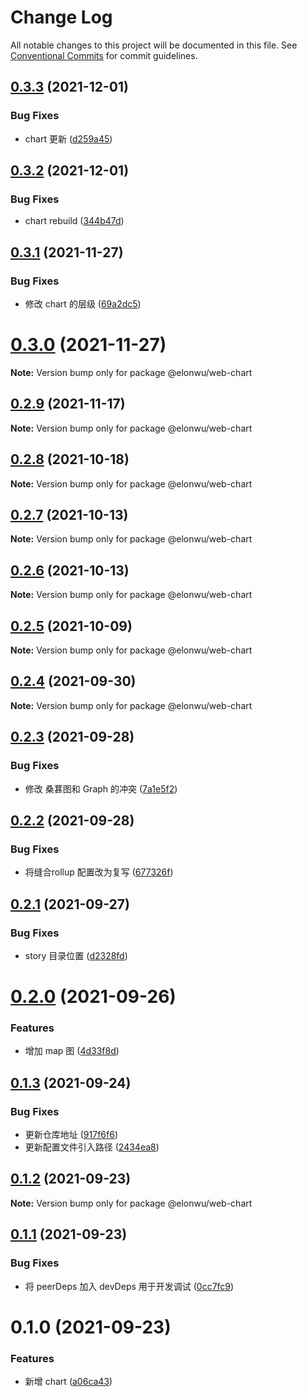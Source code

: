 # Change Log

All notable changes to this project will be documented in this file.
See [Conventional Commits](https://conventionalcommits.org) for commit guidelines.

## [0.3.3](https://github.com/ElonWu/elonwu_ui/compare/@elonwu/web-chart@0.3.2...@elonwu/web-chart@0.3.3) (2021-12-01)


### Bug Fixes

* chart 更新 ([d259a45](https://github.com/ElonWu/elonwu_ui/commit/d259a45eb3181e7830d3685582df5654b2e6a081))





## [0.3.2](https://github.com/ElonWu/elonwu_ui/compare/@elonwu/web-chart@0.3.1...@elonwu/web-chart@0.3.2) (2021-12-01)


### Bug Fixes

* chart rebuild ([344b47d](https://github.com/ElonWu/elonwu_ui/commit/344b47d74a265f052f41ad410279f83b8b25a786))





## [0.3.1](https://github.com/ElonWu/elonwu_ui/compare/@elonwu/web-chart@0.3.0...@elonwu/web-chart@0.3.1) (2021-11-27)


### Bug Fixes

* 修改 chart 的层级 ([69a2dc5](https://github.com/ElonWu/elonwu_ui/commit/69a2dc5a44e905ec57654c130c83b545f525ac21))





# [0.3.0](https://github.com/ElonWu/elonwu_ui/compare/@elonwu/web-chart@0.2.9...@elonwu/web-chart@0.3.0) (2021-11-27)

**Note:** Version bump only for package @elonwu/web-chart





## [0.2.9](https://github.com/ElonWu/elonwu_ui/compare/@elonwu/web-chart@0.2.8...@elonwu/web-chart@0.2.9) (2021-11-17)

**Note:** Version bump only for package @elonwu/web-chart





## [0.2.8](https://github.com/ElonWu/elonwu_ui/compare/@elonwu/web-chart@0.2.7...@elonwu/web-chart@0.2.8) (2021-10-18)

**Note:** Version bump only for package @elonwu/web-chart





## [0.2.7](https://github.com/ElonWu/elonwu_ui/compare/@elonwu/web-chart@0.2.6...@elonwu/web-chart@0.2.7) (2021-10-13)

**Note:** Version bump only for package @elonwu/web-chart





## [0.2.6](https://github.com/ElonWu/elonwu_ui/compare/@elonwu/web-chart@0.2.5...@elonwu/web-chart@0.2.6) (2021-10-13)

**Note:** Version bump only for package @elonwu/web-chart





## [0.2.5](https://github.com/ElonWu/elonwu_ui/compare/@elonwu/web-chart@0.2.4...@elonwu/web-chart@0.2.5) (2021-10-09)

**Note:** Version bump only for package @elonwu/web-chart





## [0.2.4](https://github.com/ElonWu/elonwu_ui/compare/@elonwu/web-chart@0.2.3...@elonwu/web-chart@0.2.4) (2021-09-30)

**Note:** Version bump only for package @elonwu/web-chart





## [0.2.3](https://github.com/ElonWu/elonwu_ui/compare/@elonwu/web-chart@0.2.2...@elonwu/web-chart@0.2.3) (2021-09-28)


### Bug Fixes

* 修改 桑葚图和 Graph 的冲突 ([7a1e5f2](https://github.com/ElonWu/elonwu_ui/commit/7a1e5f22850d67f4033d1f2652c30c1336a81e31))





## [0.2.2](https://github.com/ElonWu/elonwu_ui/compare/@elonwu/web-chart@0.2.1...@elonwu/web-chart@0.2.2) (2021-09-28)


### Bug Fixes

* 将缝合rollup 配置改为复写 ([677326f](https://github.com/ElonWu/elonwu_ui/commit/677326fb522e0e85f68ea2e6b9b2683e07f3f423))





## [0.2.1](https://github.com/ElonWu/elonwu_ui/compare/@elonwu/web-chart@0.2.0...@elonwu/web-chart@0.2.1) (2021-09-27)


### Bug Fixes

* story 目录位置 ([d2328fd](https://github.com/ElonWu/elonwu_ui/commit/d2328fd217b799b1522c06d2bd2e52e2911d5f61))





# [0.2.0](https://github.com/ElonWu/elonwu_ui/compare/@elonwu/web-chart@0.1.3...@elonwu/web-chart@0.2.0) (2021-09-26)


### Features

* 增加 map 图 ([4d33f8d](https://github.com/ElonWu/elonwu_ui/commit/4d33f8d775694ddfd1b9c02772aebf093e53c61f))





## [0.1.3](https://github.com/ElonWu/elonwu_ui/compare/@elonwu/web-chart@0.1.2...@elonwu/web-chart@0.1.3) (2021-09-24)


### Bug Fixes

* 更新仓库地址 ([917f6f6](https://github.com/ElonWu/elonwu_ui/commit/917f6f6cf2264b35910a944b2b06754027b59099))
* 更新配置文件引入路径 ([2434ea8](https://github.com/ElonWu/elonwu_ui/commit/2434ea87c33a4b9fd6fee7b23abdc6f19e1386c7))





## [0.1.2](https://github.com/ElonWu/elonwu_ui/compare/@elonwu/web-chart@0.1.1...@elonwu/web-chart@0.1.2) (2021-09-23)

**Note:** Version bump only for package @elonwu/web-chart

## [0.1.1](https://github.com/ElonWu/elonwu_ui/compare/@elonwu/web-chart@0.1.0...@elonwu/web-chart@0.1.1) (2021-09-23)

### Bug Fixes

- 将 peerDeps 加入 devDeps 用于开发调试 ([0cc7fc9](https://github.com/ElonWu/elonwu_ui/commit/0cc7fc916f8a2fec473d0bd916e3d08a1fc21c85))

# 0.1.0 (2021-09-23)

### Features

- 新增 chart ([a06ca43](https://github.com/ElonWu/elonwu_ui/commit/a06ca431eb739c74066d2aba513c247f03dc67b1))
